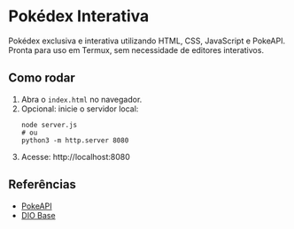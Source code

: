 # Pokédex Interativa

Pokédex exclusiva e interativa utilizando HTML, CSS, JavaScript e PokeAPI. Pronta para uso em Termux, sem necessidade de editores interativos.

## Como rodar

1. Abra o `index.html` no navegador.
2. Opcional: inicie o servidor local:
   ```
   node server.js
   # ou
   python3 -m http.server 8080
   ```
3. Acesse: http://localhost:8080

## Referências

- [PokeAPI](https://pokeapi.co/)
- [DIO Base](https://github.com/digitalinnovationone/js-developer-pokedex)
